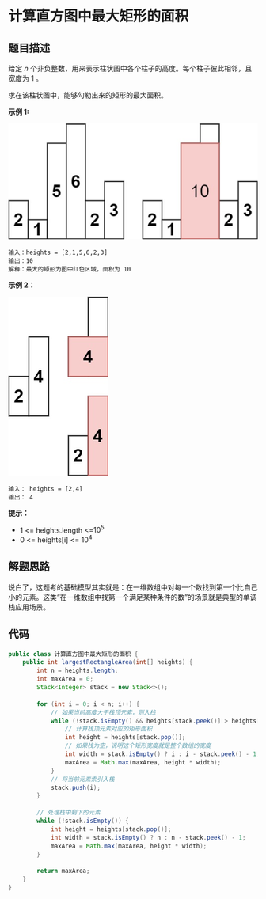 # 计算直方图中最大矩形的面积



## 题目描述

给定 *n* 个非负整数，用来表示柱状图中各个柱子的高度。每个柱子彼此相邻，且宽度为 1 。

求在该柱状图中，能够勾勒出来的矩形的最大面积。

 

**示例 1:**

![img](计算直方图中最大矩形的面积.assets/histogram.jpg)

```
输入：heights = [2,1,5,6,2,3]
输出：10
解释：最大的矩形为图中红色区域，面积为 10
```

**示例 2：**

![img](计算直方图中最大矩形的面积.assets/histogram-1.jpg)

```
输入： heights = [2,4]
输出： 4
```

 

**提示：**

- 1 <= heights.length <=$10^5$
- 0 <= heights[i] <= $10^4$



## 解题思路

说白了，这题考的基础模型其实就是：在一维数组中对每一个数找到第一个比自己小的元素。这类“在一维数组中找第一个满足某种条件的数”的场景就是典型的单调栈应用场景。

## 代码

```java
public class 计算直方图中最大矩形的面积 {
    public int largestRectangleArea(int[] heights) {
        int n = heights.length;
        int maxArea = 0;
        Stack<Integer> stack = new Stack<>();

        for (int i = 0; i < n; i++) {
            // 如果当前高度大于栈顶元素，则入栈
            while (!stack.isEmpty() && heights[stack.peek()] > heights[i]) {
                // 计算栈顶元素对应的矩形面积
                int height = heights[stack.pop()];
                // 如果栈为空，说明这个矩形宽度就是整个数组的宽度
                int width = stack.isEmpty() ? i : i - stack.peek() - 1;
                maxArea = Math.max(maxArea, height * width);
            }
            // 将当前元素索引入栈
            stack.push(i);
        }

        // 处理栈中剩下的元素
        while (!stack.isEmpty()) {
            int height = heights[stack.pop()];
            int width = stack.isEmpty() ? n : n - stack.peek() - 1;
            maxArea = Math.max(maxArea, height * width);
        }

        return maxArea;
    }
}
```

